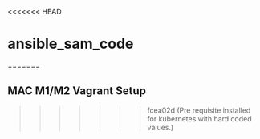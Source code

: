 <<<<<<< HEAD
# ansible_sam_code
=======
## MAC M1/M2 Vagrant Setup
>>>>>>> fcea02d (Pre requisite installed for kubernetes with hard coded values.)
